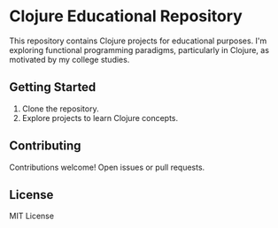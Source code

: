 # Clojure Educational Repository

This repository contains Clojure projects for educational purposes. I'm exploring functional programming paradigms, particularly in Clojure, as motivated by my college studies.

## Getting Started

1. Clone the repository.
2. Explore projects to learn Clojure concepts.

## Contributing

Contributions welcome! Open issues or pull requests.

## License

MIT License

